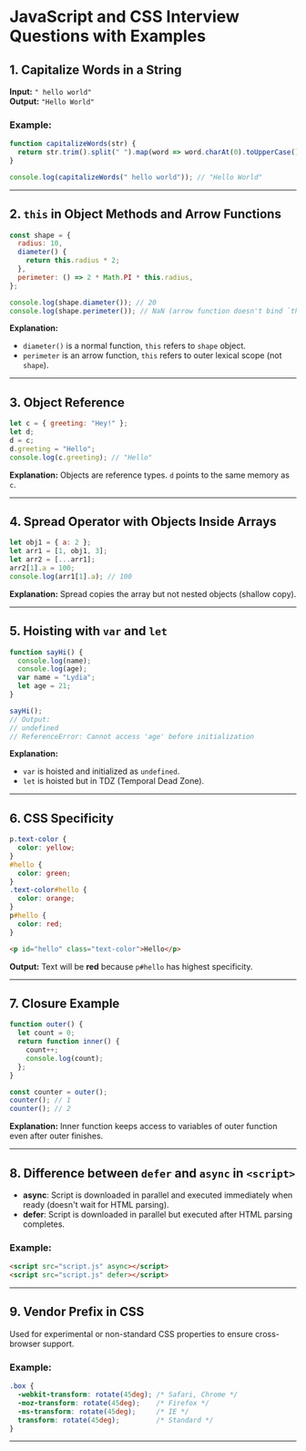 
# JavaScript and CSS Interview Questions with Examples

## 1. Capitalize Words in a String
**Input:** `" hello world"`  
**Output:** `"Hello World"`

### Example:
```javascript
function capitalizeWords(str) {
  return str.trim().split(" ").map(word => word.charAt(0).toUpperCase() + word.slice(1)).join(" ");
}

console.log(capitalizeWords(" hello world")); // "Hello World"
```

---

## 2. `this` in Object Methods and Arrow Functions
```javascript
const shape = {
  radius: 10,
  diameter() {
    return this.radius * 2;
  },
  perimeter: () => 2 * Math.PI * this.radius,
};

console.log(shape.diameter()); // 20
console.log(shape.perimeter()); // NaN (arrow function doesn't bind `this` to object)
```

**Explanation:**  
- `diameter()` is a normal function, `this` refers to `shape` object.  
- `perimeter` is an arrow function, `this` refers to outer lexical scope (not `shape`).

---

## 3. Object Reference
```javascript
let c = { greeting: "Hey!" };
let d;
d = c;
d.greeting = "Hello";
console.log(c.greeting); // "Hello"
```

**Explanation:** Objects are reference types. `d` points to the same memory as `c`.

---

## 4. Spread Operator with Objects Inside Arrays
```javascript
let obj1 = { a: 2 };
let arr1 = [1, obj1, 3];
let arr2 = [...arr1];
arr2[1].a = 100;
console.log(arr1[1].a); // 100
```

**Explanation:** Spread copies the array but not nested objects (shallow copy).

---

## 5. Hoisting with `var` and `let`
```javascript
function sayHi() {
  console.log(name);
  console.log(age);
  var name = "Lydia";
  let age = 21;
}

sayHi();
// Output:
// undefined
// ReferenceError: Cannot access 'age' before initialization
```

**Explanation:**  
- `var` is hoisted and initialized as `undefined`.  
- `let` is hoisted but in TDZ (Temporal Dead Zone).

---

## 6. CSS Specificity
```css
p.text-color {
  color: yellow;
}
#hello {
  color: green;
}
.text-color#hello {
  color: orange;
}
p#hello {
  color: red;
}
```
```html
<p id="hello" class="text-color">Hello</p>
```

**Output:** Text will be **red** because `p#hello` has highest specificity.

---

## 7. Closure Example
```javascript
function outer() {
  let count = 0;
  return function inner() {
    count++;
    console.log(count);
  };
}

const counter = outer();
counter(); // 1
counter(); // 2
```

**Explanation:** Inner function keeps access to variables of outer function even after outer finishes.

---

## 8. Difference between `defer` and `async` in `<script>`

- **async**: Script is downloaded in parallel and executed immediately when ready (doesn't wait for HTML parsing).  
- **defer**: Script is downloaded in parallel but executed after HTML parsing completes.

### Example:
```html
<script src="script.js" async></script>
<script src="script.js" defer></script>
```

---

## 9. Vendor Prefix in CSS
Used for experimental or non-standard CSS properties to ensure cross-browser support.

### Example:
```css
.box {
  -webkit-transform: rotate(45deg); /* Safari, Chrome */
  -moz-transform: rotate(45deg);    /* Firefox */
  -ms-transform: rotate(45deg);     /* IE */
  transform: rotate(45deg);         /* Standard */
}
```

---

